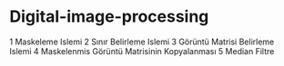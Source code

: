 # Digital-image-processing
1 Maskeleme Islemi
2 Sınır Belirleme Islemi
3 Görüntü Matrisi Belirleme Islemi
4 Maskelenmis Görüntü Matrisinin Kopyalanması 
5 Median Filtre

